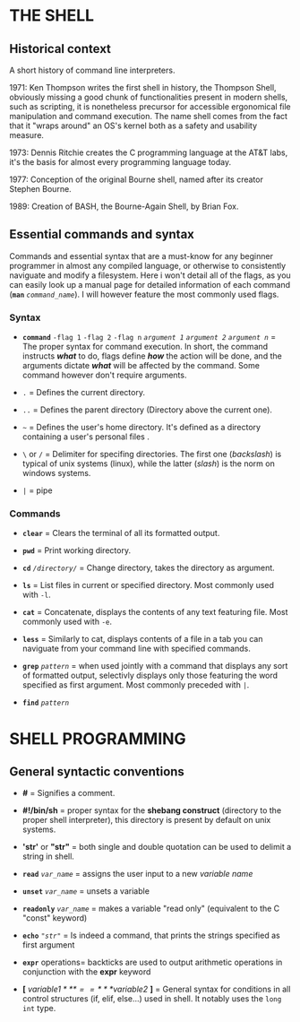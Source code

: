 # THE SHELL
## Historical context
A short history of command line interpreters.

1971: Ken Thompson writes the first shell in history, the Thompson Shell, obviously
missing a good chunk of functionalities present in modern shells, such as scripting,
it is nonetheless precursor for accessible ergonomical file manipulation and command
execution. The name shell comes from the fact that it "wraps around" an OS's kernel
both as a safety and usability measure.

1973: Dennis Ritchie creates the C programming language at the AT&T labs, it's the basis for almost every programming language today.

1977: Conception of the original Bourne shell, named after its creator Stephen Bourne.

1989: Creation of BASH, the Bourne-Again Shell, by Brian Fox.
## Essential commands and syntax
Commands and essential syntax that are a must-know for any beginner programmer in almost any compiled language, or otherwise to consistently naviguate and modify a filesystem. Here i won't detail all of the flags, as you can easily look up a manual page for detailed information of each command (**`man`** *`command_name`*). I will however feature the most commonly used flags.

### Syntax
- **`command`** `-flag 1` `-flag 2` `-flag n` *`argument 1`* *`argument 2`* *`argument n`* = The proper syntax for command execution. In short, the command instructs ***what*** to do, flags define ***how*** the action will be done, and the arguments dictate ***what*** will be affected by the command. Some command however don't require arguments.

- `.` = Defines the current directory.

- `..` = Defines the parent directory (Directory above the current one).

- `~` = Defines the user's home directory. It's defined as a directory containing a user's personal files .

- `\` or `/` = Delimiter for specifing directories. The first one (*backslash*) is typical of unix systems (linux), while the latter (*slash*) is the norm on windows systems.

- `|` = pipe

### Commands
- **`clear`** = Clears the terminal of all its formatted output.

- **`pwd`** = Print working directory.

- **`cd`** *`/directory/`* = Change directory, takes the directory as argument.

- **`ls`** = List files in current or specified directory. Most commonly used with `-l`.

- **`cat`** = Concatenate, displays the contents of any text featuring file. Most commonly used with `-e`.

- **`less`** = Similarly to cat, displays contents of a file in a tab you can naviguate from your command line with specified commands.

- **`grep`** *`pattern`* = when used jointly with a command that displays any sort of formatted output, selectivly displays only those featuring the word specified as first argument. Most commonly preceded with `|`.

- **`find`** *`pattern`*

# SHELL PROGRAMMING
## General syntactic conventions
- **#** = Signifies a comment. 

- **#!/bin/sh** = proper syntax for the **shebang construct** (directory to the proper shell interpreter), this directory is present by default on unix systems.

- **'str'** or **"str"** = both single and double quotation can be used to delimit a string in shell.

- **`read`** *`var_name`* = assigns the user input to a new *variable name*

- **`unset`** *`var_name`* = unsets a variable

- **`readonly`** *`var_name`* = makes a variable "read only" (equivalent to the C "const" keyword)

- **`echo`** *`"str"`* = Is indeed a command, that prints the strings specified as first argument 

- **`expr`** operations= backticks are used to output arithmetic operations in conjunction with the **expr** keyword

- **[** *$variable1* **==** *$variable2* **]** = General syntax for conditions in all control structures (if, elif, else...) used in shell. It notably uses the `long int` type.
